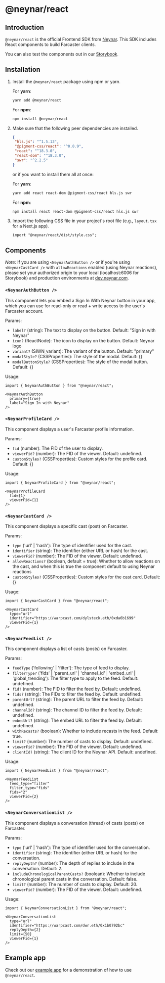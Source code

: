 # @neynar/react

## Introduction

`@neynar/react` is the official Frontend SDK from [Neynar](https://neynar.com/). This SDK includes React components to build Farcaster clients.

You can also test the components out in our [Storybook](https://neynar-react.vercel.app).

## Installation

1. Install the `@neynar/react` package using npm or yarn.

   For **yarn**:
   ```bash
   yarn add @neynar/react
   ```

   For **npm**:
   ```bash
   npm install @neynar/react
   ```

2. Make sure that the following peer dependencies are installed.

   ```json
   {
    "hls.js": "^1.5.13",
    "@pigment-css/react": "^0.0.9",
    "react": "^18.3.0",
    "react-dom": "^18.3.0",
    "swr": "^2.2.5"
   }
   ```

   or if you want to install them all at once:

   For **yarn**:
   ```bash
   yarn add react react-dom @pigment-css/react hls.js swr
   ```

   For **npm**:
   ```bash
   npm install react react-dom @pigment-css/react hls.js swr
   ```

3. Import the following CSS file in your project's root file (e.g., `layout.tsx` for a Next.js app).

   ```tsx
   import "@neynar/react/dist/style.css";
   ```

## Components
_Note_: If you are using `<NeynarAuthButton />` or if you're using `<NeynarCastCard />` with `allowReactions` enabled (using Neynar reactions), please set your authorized origin to your local (localhost:6006 for Storybook) and production environments at [dev.neynar.com](https://dev.neynar.com).

### `<NeynarAuthButton />`
This component lets you embed a Sign In With Neynar button in your app, which you can use for read-only or read + write access to the user's Farcaster account.

Params:
- `label?` (string): The text to display on the button. Default: "Sign in with Neynar"
- `icon?` (ReactNode): The icon to display on the button. Default: Neynar logo
- `variant?` (SIWN_variant): The variant of the button. Default: "primary"
- `modalStyle?` (CSSProperties): The style of the modal. Default: {}
- `modalButtonStyle?` (CSSProperties): The style of the modal button. Default: {}

Usage:
```tsx
import { NeynarAuthButton } from "@neynar/react";

<NeynarAuthButton 
  primary={true} 
  label="Sign In with Neynar" 
/>
```

### `<NeynarProfileCard />`
This component displays a user's Farcaster profile information.

Params:
- `fid` (number): The FID of the user to display.
- `viewerFid?` (number): The FID of the viewer. Default: undefined.
- `customStyles?` (CSSProperties): Custom styles for the profile card. Default: {}

Usage:
```tsx
import { NeynarProfileCard } from "@neynar/react";

<NeynarProfileCard 
  fid={1} 
  viewerFid={1} 
/>
```

### `<NeynarCastCard />`
This component displays a specific cast (post) on Farcaster.

Params:
- `type` ('url' | 'hash'): The type of identifier used for the cast.
- `identifier` (string): The identifier (either URL or hash) for the cast.
- `viewerFid?` (number): The FID of the viewer. Default: undefined.
- `allowReactions?` (boolean, default = true): Whether to allow reactions on the cast, and when this is true the component default to using Neynar reactions
- `customStyles?` (CSSProperties): Custom styles for the cast card. Default: {}

Usage:
```tsx
import { NeynarCastCard } from "@neynar/react";

<NeynarCastCard 
  type="url" 
  identifier="https://warpcast.com/dylsteck.eth/0xda6b1699" 
  viewerFid={1}  
/>
```

### `<NeynarFeedList />`
This component displays a list of casts (posts) on Farcaster.

Params:
- `feedType` ('following' | 'filter'): The type of feed to display.
- `filterType?` ('fids' | 'parent_url' | 'channel_id' | 'embed_url' | 'global_trending'): The filter type to apply to the feed. Default: undefined.
- `fid?` (number): The FID to filter the feed by. Default: undefined.
- `fids?` (string): The FIDs to filter the feed by. Default: undefined.
- `parentUrl?` (string): The parent URL to filter the feed by. Default: undefined.
- `channelId?` (string): The channel ID to filter the feed by. Default: undefined.
- `embedUrl?` (string): The embed URL to filter the feed by. Default: undefined.
- `withRecasts?` (boolean): Whether to include recasts in the feed. Default: true.
- `limit?` (number): The number of casts to display. Default: undefined.
- `viewerFid?` (number): The FID of the viewer. Default: undefined.
- `clientId?` (string): The client ID for the Neynar API. Default: undefined.

Usage:
```tsx
import { NeynarFeedList } from "@neynar/react";

<NeynarFeedList 
  feed_type="filter" 
  filter_type="fids" 
  fids="2"
  viewerFid={2} 
/>
```

### `<NeynarConversationList />`
This component displays a conversation (thread) of casts (posts) on Farcaster.

Params:
- `type` ('url' | 'hash'): The type of identifier used for the conversation.
- `identifier` (string): The identifier (either URL or hash) for the conversation.
- `replyDepth?` (number): The depth of replies to include in the conversation. Default: 2.
- `includeChronologicalParentCasts?` (boolean): Whether to include chronological parent casts in the conversation. Default: false.
- `limit?` (number): The number of casts to display. Default: 20.
- `viewerFid?` (number): The FID of the viewer. Default: undefined.

Usage:
```tsx
import { NeynarConversationList } from "@neynar/react";

<NeynarConversationList 
  type="url" 
  identifier="https://warpcast.com/dwr.eth/0x1b0792bc" 
  replyDepth={2}
  limit={50}
  viewerFid={1}  
/>
```

## Example app

Check out our [example app](https://github.com/neynarxyz/farcaster-examples/tree/main/wownar-react-sdk) for a demonstration of how to use `@neynar/react`.